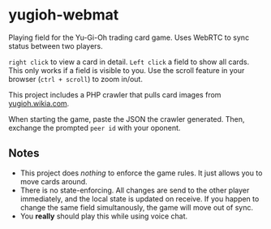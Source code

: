 # yugioh-webmat
Playing field for the Yu-Gi-Oh trading card game. Uses WebRTC to sync status between two players.

`right click` to view a card in detail. `Left click` a field to show all cards. This only works if a field is visible to you. 
Use the scroll feature in your browser (`ctrl + scroll`) to zoom in/out.

This project includes a PHP crawler that pulls card images from [yugioh.wikia.com](http://yugioh.wikia.com).

When starting the game, paste the JSON the crawler generated. Then, exchange the prompted `peer id` with your oponent. 

## Notes
+ This project does *nothing* to enforce the game rules. It just allows you to move cards around.
+ There is no state-enforcing. All changes are send to the other player immediately, and the local state is updated on receive.
 If you happen to change the same field simultanously, the game will move out of sync.
+ You **really** should play this while using voice chat.
